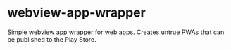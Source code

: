 # webview-app-wrapper
Simple webview app wrapper for web apps. Creates untrue PWAs that can be published to the Play Store.
